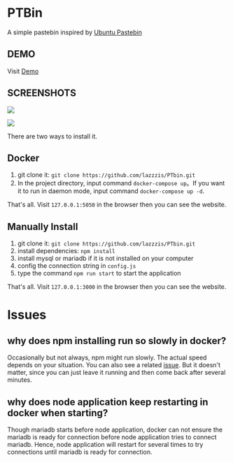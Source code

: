 # PTBin

A simple pastebin inspired by [Ubuntu Pastebin](http://pastebin.ubuntu.com/)

## DEMO

Visit [Demo](http://acm.cjlu.edu.cn/gist)

## SCREENSHOTS

![](https://c1.staticflickr.com/5/4219/34805329622_e7d0fc7795_k.jpg)

![](https://c1.staticflickr.com/5/4225/34805330852_a8dff6bfff_k.jpg)

There are two ways to install it.

## Docker

1. git clone it: `git clone https://github.com/lazzzis/PTbin.git`
2. In the project directory, input command `docker-compose up`。If you want it to run in daemon mode, input command `docker-compose up -d`.

That's all. Visit `127.0.0.1:5050` in the browser then you can see the website.

## Manually Install

1. git clone it: `git clone https://github.com/lazzzis/PTbin.git`
2. install dependencies: `npm install`
3. install mysql or mariadb if it is not installed on your computer
4. config the connection string in `config.js`
5. type the command `npm run start` to start the application

That's all. Visit `127.0.0.1:3000` in the browser then you can see the website.

# Issues

## why does npm installing run so slowly in docker?

Occasionally but not always, npm might run slowly. The actual speed depends on your situation. You can also see a related [issue](https://github.com/npm/npm/issues/8836). But it doesn't matter, since you can just leave it running and then come back after several minutes.

## why does node application keep restarting in docker when starting?

Though mariadb starts before node application, docker can not ensure the mariadb is ready for connection before node application tries to connect mariadb. Hence, node application will restart for several times to try connections until mariadb is ready for connection.
